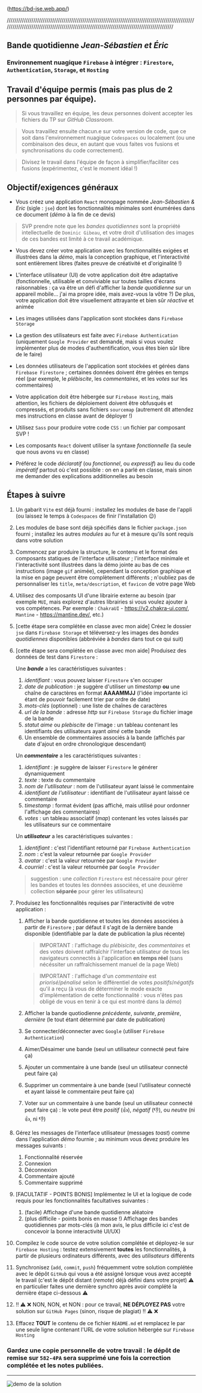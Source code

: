 (https://bd-jse.web.app/)


///////////////////////////////////////////////////////////////////////////////////////////////////////////////////////////////////////////////////////////////////////////////////////////
## Bande quotidienne *Jean-Sébastien et Éric*
### Environnement nuagique `Firebase` à intégrer : `Firestore`, `Authentication`, `Storage`, et `Hosting`

## Travail d'équipe permis (mais pas plus de 2 personnes par équipe).

>Si vous travaillez en équipe, les deux personnes doivent accepter les fichiers du TP sur *GitHub Classroom*.

>Vous travaillez ensuite chacun.e sur votre version de code, que ce soit dans l'environnement nuagique `Codespaces` ou localement (ou une combinaison des deux, en autant que vous faites vos fusions et synchronisations du code correctement).

>Divisez le travail dans l'équipe de façon à simplifier/faciliter ces fusions (expérimentez, c'est le moment idéal !)

## Objectif/exigences généraux
* Vous créez une application `React` monopage nommée *Jean-Sébastien & Eric* (sigle : `jse`) dont les fonctionnalités minimales sont énumérées dans ce document (*démo* à la fin de ce devis)

>SVP prendre note que les *bandes quotidiennes* sont la propriété intellectuelle de `Dominic Gibeau`, et votre droit d'utilisation des images de ces bandes est limité à ce travail académique.

* Vous devez créer votre application avec les fonctionnalités exigées et illustrées dans la *démo*, mais la conception graphique, et l'interactivité sont entièrement libres (faites preuve de créativité et d'originalité !)

* L'interface utilisateur (UI) de votre application doit être adaptative (fonctionnelle, utilisable et conviviable sur toutes tailles d'écrans raisonnables : ça va être un défi d'afficher la *bande quotidienne* sur un appareil mobile... j'ai ma propre idée, mais avez-vous la vôtre ?) De plus, votre application doit être visuellement attrayante et bien sûr *réactive* et animée

* Les images utilisées dans l'application sont stockées dans `Firebase Storage`

* La gestion des utilisateurs est faite avec `Firebase Authentication` (uniquement `Google Provider` est demandé, mais si vous voulez implémenter plus de modes d'authentification, vous êtes bien sûr libre de le faire)

* Les données utilisateurs de l'application sont stockées et gérées dans `Firebase Firestore` ; certaines données doivent être gérées en temps réel (par exemple, le *plébiscite*, les *commentaires*, et les *votes* sur les commentaires)

* Votre application doit être hébergée sur `Firebase Hosting`, mais attention, les fichiers de déploiement doivent être obfusqués et compressés, et produits sans fichiers `sourcemap` (autrement dit attendez mes instructions en classe avant de déployer !)

* Utilisez `Sass` pour produire votre code `CSS` : un fichier par composant SVP ! 

* Les composants `React` doivent utiliser la syntaxe *fonctionnelle* (la seule que nous avons vu en classe)

* Préférez le code *déclaratif* (ou *fonctionnel*, ou *expressif*) au lieu du code *impératif* partout où c'est possible : on en a parlé en classe, mais sinon me demander des explications additionnelles au besoin

## Étapes à suivre
1. Un gabarit `Vite` est déjà fourni : installez les modules de base de l'appli (ou laissez le temps à `Codespaces` de finir l'installation :wink:)

1. Les modules de base sont déjà spécifiés dans le fichier `package.json` fourni ; installez les autres *modules* au fur et à mesure qu'ils sont requis dans votre solution

1. Commencez par produire la structure, le contenu et le format des composants statiques de l'interface utilisateur ; l'interface minimale et l'interactivité sont illustrées dans la démo jointe au bas de ces instructions (image `gif` animée), cependant la conception graphique et la mise en page peuvent être complètement différents ; n'oubliez pas de personnaliser les `title`, `meta/description`, et `favicon` de votre page Web

1. Utilisez des composants UI d'une librairie externe au besoin (par exemple `MUI`, mais explorez d'autres librairies si vous voulez ajouter à vos compétences. Par exemple : `ChakraUI` - https://v2.chakra-ui.com/, `Mantine` - https://mantine.dev/, etc.)

1. [cette étape sera complétée en classe avec mon aide] Créez le dossier `jse` dans `Firebase Storage` et téléversez-y les images des *bandes quotidiennes* disponibles (abbréviée à *bandes* dans tout ce qui suit) 

1. [cette étape sera complétée en classe avec mon aide] Produisez des données de test dans `Firestore` : 
    
    Une ***bande*** a les caractéristiques suivantes : 
    1. *identifiant* : vous pouvez laisser `Firestore` s'en occuper
    1. *date de publication* : je suggère d'utiliser un *timestamp* **ou** une chaîne de caractères en format **AAAAMMJJ** (l'idée importante ici étant de pouvoir facilement trier par ordre de date)
    1. *mots-clés* (optionnel) : une liste de chaînes de caractères
    1. *url de la bande* : adresse *http* sur `Firebase Storage` du fichier image de la bande
    1. *statut aime* ou *plebiscite* de l'image : un tableau contenant les identifiants des utilisateurs ayant *aimé* cette bande
    1. Un ensemble de commentaires associés à la bande (affichés par date d'ajout en ordre chronologique descendant)

    Un ***commentaire*** a les caractéristiques suivantes : 
    1. *identifiant* : je suggère de laisser `Firestore` le générer dynamiquement
    1. *texte* : texte du commentaire
    1. *nom de l'utilisateur* : nom de l'utilisateur ayant laissé le commentaire
    1. *identifiant de l'utilisateur* : identifiant de l'utilisateur ayant laissé ce commentaire
    1. *timestamp* : format évident (pas affiché, mais utilisé pour ordonner l'affichage des commentaires)
    1. *votes* : un tableau associatif (*map*) contenant les votes laissés par les utilisateurs sur ce commentaire

    Un ***utilisateur*** a les caractéristiques suivantes : 
    1. *identifiant* : c'est l'identifiant retourné par `Firebase Authentication`
    1. *nom* : c'est la valeur retournée par `Google Provider`
    1. *avatar* : c'est la valeur retournée par `Google Provider`
    1. *courriel* : c'est la valeur retournée par `Google Provider`

      >suggestion : une *collection* `Firestore` est nécessaire pour gérer les bandes et toutes les données associées, et une deuxième collection **séparée** pour gérer les utilisateurs)
  
1. Produisez les fonctionnalités requises par l'interactivité de votre application : 
    1. Afficher la bande quotidienne et toutes les données associées à partir de `Firestore` ; par défaut il s'agit de la dernière bande disponible (identifiable par la date de publication la plus récente)
    
        >IMPORTANT : l'affichage du *plébisicite*, des *commentaires* et des *votes* doivent raffraîchir l'interface utilisateur de tous les navigateurs connectés à l'application **en temps réel** (sans nécéssiter un raffraîchissement manuel de la page Web)
    
        >IMPORTANT : l'affichage d'un *commentaire* est *priorisé*/*pénalisé* selon le différentiel de votes *positifs*/*négatifs* qu'il a reçu (à vous de déterminer le mode exacte d'implémentation de cette fonctionnalité : vous n'êtes pas obligé de vous en tenir à ce qui est montré dans la *démo*)
    
    1. Afficher la bande quotiodienne *précédente*, *suivante*, *première*, *dernière* (le tout étant déterminé par date de publication)
    1. Se connecter/déconnecter avec `Google` (utiliser `Firebase Authentication`)
    1. Aimer/Désaimer une bande (seul un utilisateur connecté peut faire ça) 
    1. Ajouter un commentaire à une bande (seul un utilisateur connecté peut faire ça)
    1. Supprimer un commentaire à une bande (seul l'utilisateur connecté et ayant laissé le commentaire peut faire ça)
    1. Voter sur un commentaire à une bande (seul un utilisateur connecté peut faire ça) : le vote peut être *positif* (👍), *négatif* (👎), ou *neutre* (ni 👍, ni 👎)

1. Gérez les messages de l'interface utilisateur (messages *toast*) comme dans l'application *démo* fournie ; au minimum vous devez produire les messages suivants : 
    1. Fonctionnalité réservée
    1. Connexion 
    1. Déconnexion 
    1. Commentaire ajouté
    1. Commentaire supprimé

1. [FACULTATIF - POINTS BONIS] Implémentez le UI et la logique de code requis pour les fonctionnalités facultatives suivantes :
    1. (facile) Affichage d'une bande quotidienne aléatoire
    1. (plus difficile - points bonis en masse !) Affichage des bandes quotidiennes par mots-clés (à mon avis, le plus difficile ici c'est de concevoir la bonne interactivité UI/UX)

1. Compilez le code source de votre solution complétée et déployez-le sur `Firebase Hosting` : testez extensivement **toutes** les fonctionnalités, à partir de plusieurs ordinateurs différents, avec des *utilisateurs* différents

1. Synchronisez (`add`, `commit`, `push`) fréquemment votre solution complétée avec le dépôt `GitHub` qui vous a été assigné lorsque vous avez accepté le travail (c'est le dépôt distant (*remote*) déjà défini dans votre projet)
:warning: en particulier faites une dernière synchro après avoir complété la dernière étape ci-dessous :warning:

1. :bangbang: :warning: :x: NON, NON, et NON : pour ce travail, **NE DÉPLOYEZ PAS** votre solution sur `GitHub Pages` (sinon, risque de plagiat) :bangbang: :warning: :x:

1. Effacez **TOUT** le contenu de ce fichier `README.md` et remplacez le par une seule ligne contenant l'URL de votre solution hébergée sur `Firebase Hosting`

### Gardez une copie personnelle de votre travail : le dépôt de remise sur `582-4PA` sera supprimé une fois la correction complétée et les notes publiées.

---

<img src="/admin/demo.gif" alt="demo de la solution" title="Démo de la solution modèle" />
